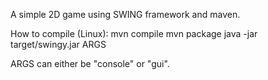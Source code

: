 A simple 2D game using SWING framework and maven.

How to compile (Linux):
mvn compile
mvn package
java -jar target/swingy.jar ARGS

ARGS can either be "console" or "gui".
